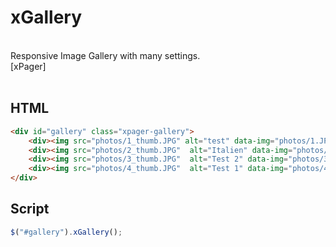 xGallery
=======
<br>
Responsive Image Gallery with many settings.<br>
[xPager]
<br><br>

HTML
----

``` html
<div id="gallery" class="xpager-gallery">
	<div><img src="photos/1_thumb.JPG" alt="test" data-img="photos/1.JPG" /></div>
	<div><img src="photos/2_thumb.JPG"  alt="Italien" data-img="photos/2.JPG" /></div>
	<div><img src="photos/3_thumb.JPG"  alt="Test 2" data-img="photos/3.JPG" /></div>
	<div><img src="photos/4_thumb.JPG"  alt="Test 1" data-img="photos/4.JPG" /></div>
</div>
```

Script
----

``` js
$("#gallery").xGallery();
```

[xPager]:http://xpager.ch
